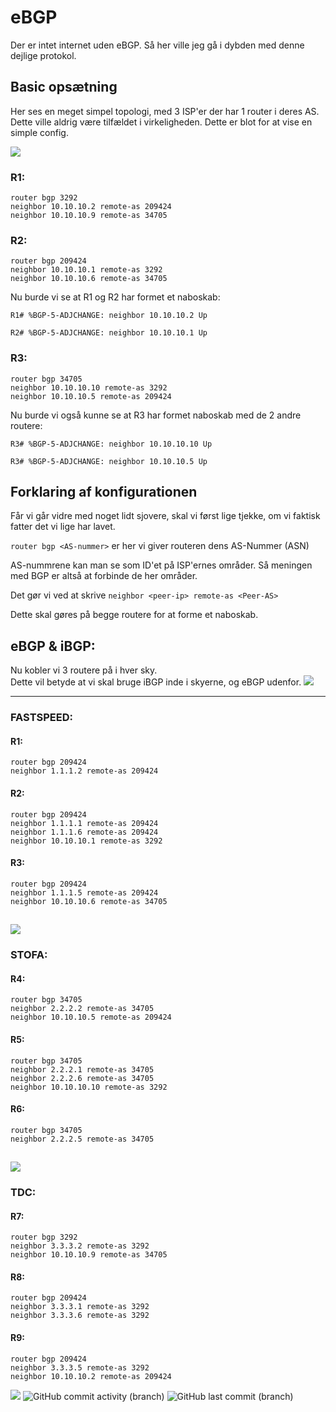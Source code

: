 # eBGP
Der er intet internet uden eBGP.
Så her ville jeg gå i dybden med denne dejlige protokol.

## 

## Basic opsætning 
Her ses en meget simpel topologi, med 3 ISP'er der har 1 router i deres AS.<br>
Dette ville aldrig være tilfældet i virkeligheden. Dette er blot for at vise en simple config.

![](../../../Vedhæftet/BGP%20-%20Mini%20(1).png)

### R1:
```
router bgp 3292
neighbor 10.10.10.2 remote-as 209424
neighbor 10.10.10.9 remote-as 34705
```
### R2:
```
router bgp 209424
neighbor 10.10.10.1 remote-as 3292
neighbor 10.10.10.6 remote-as 34705
```
Nu burde vi se at R1 og R2 har formet et naboskab:

```
R1# %BGP-5-ADJCHANGE: neighbor 10.10.10.2 Up
```
```
R2# %BGP-5-ADJCHANGE: neighbor 10.10.10.1 Up
```
### R3:
```
router bgp 34705
neighbor 10.10.10.10 remote-as 3292
neighbor 10.10.10.5 remote-as 209424
```

Nu burde vi også kunne se at R3 har formet naboskab med de 2 andre routere:

```
R3# %BGP-5-ADJCHANGE: neighbor 10.10.10.10 Up
```
```
R3# %BGP-5-ADJCHANGE: neighbor 10.10.10.5 Up
```

## Forklaring af konfigurationen
Får vi går vidre med noget lidt sjovere, skal vi først lige tjekke, om vi faktisk fatter det vi lige har lavet.

`router bgp <AS-nummer>` er her vi giver routeren dens AS-Nummer (ASN)<br>

AS-nummrene kan man se som ID'et på ISP'ernes områder. Så meningen med BGP er altså at forbinde de her områder.

Det gør vi ved at skrive `neighbor <peer-ip> remote-as <Peer-AS>` 

Dette skal gøres på begge routere for at forme et naboskab.


## eBGP & iBGP:
Nu kobler vi 3 routere på i hver sky.<br>
Dette vil betyde at vi skal bruge iBGP inde i skyerne, og eBGP udenfor.
![](/Vedhæftet/BGP%20-%20Ibgp&ebgp.png)

---

### FASTSPEED:

#### R1:
```
router bgp 209424
neighbor 1.1.1.2 remote-as 209424
```
#### R2:
```
router bgp 209424
neighbor 1.1.1.1 remote-as 209424
neighbor 1.1.1.6 remote-as 209424
neighbor 10.10.10.1 remote-as 3292
```
#### R3:
```
router bgp 209424
neighbor 1.1.1.5 remote-as 209424
neighbor 10.10.10.6 remote-as 34705
```
![](/Vedhæftet/BGP%20-%20Ibgp&ebgp%20(1).png)
---
### STOFA:

#### R4:
```
router bgp 34705
neighbor 2.2.2.2 remote-as 34705
neighbor 10.10.10.5 remote-as 209424
```
#### R5:
```
router bgp 34705
neighbor 2.2.2.1 remote-as 34705
neighbor 2.2.2.6 remote-as 34705
neighbor 10.10.10.10 remote-as 3292
```
#### R6:
```
router bgp 34705
neighbor 2.2.2.5 remote-as 34705
```
![](/Vedhæftet/BGP%20-%20Ibgp&ebgp%20(2).png)
---
### TDC:

#### R7:
```
router bgp 3292
neighbor 3.3.3.2 remote-as 3292
neighbor 10.10.10.9 remote-as 34705
```
#### R8:
```
router bgp 209424
neighbor 3.3.3.1 remote-as 3292
neighbor 3.3.3.6 remote-as 3292
```
#### R9:
```
router bgp 209424
neighbor 3.3.3.5 remote-as 3292
neighbor 10.10.10.2 remote-as 209424
```
![](/Vedhæftet/BGP%20-%20Ibgp&ebgp%20(3).png)
  ![GitHub commit activity (branch)](https://img.shields.io/github/commit-activity/t/dendanskemine/dokumentation?logo=github&color=susscess) ![GitHub last commit (branch)](https://img.shields.io/github/last-commit/dendanskemine/dokumentation/main)
